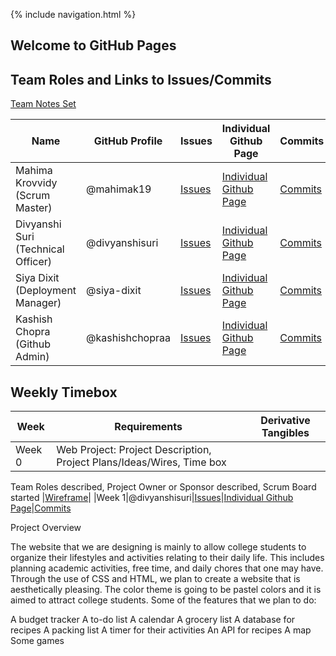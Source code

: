 {% include navigation.html %}

## Welcome to GitHub Pages



## Team Roles and Links to Issues/Commits
[Team Notes Set](https://drive.google.com/drive/folders/1OO_uDmH_A1tTisIU9VoWnIfKt1gEUctu?usp=sharing)

|Name|GitHub Profile|Issues|Individual Github Page|Commits|
|--------|---------|-------|-------|-------|
|Mahima Krovvidy (Scrum Master)|@mahimak19|[Issues](https://github.com/kashishchopraa/m224--koalacoders/issues?q=assignee%3Amahimak19+is%3Aopen)|[Individual Github Page](https://mahimak19.github.io/mahima_indiv/)|[Commits](https://github.com/kashishchopraa/m224--koalacoders/commit/69aaeeee26447ac0912cc5721f2af65ff3b6c445)|
|Divyanshi Suri (Technical Officer)|@divyanshisuri|[Issues](https://github.com/kashishchopraa/m224--koalacoders/issues?q=assignee%3Adivyanshisuri+is%3Aopen)|[Individual Github Page](github)|[Commits](https://github.com/kashishchopraa/m224--koalacoders/commit/1cb132c8d629e6990bf4132eb5b247d5026b67c9)
|Siya Dixit (Deployment Manager)|@siya-dixit|[Issues](https://github.com/kashishchopraa/m224--koalacoders/issues?q=assignee%3Asiya-dixit+is%3Aopen)|[Individual Github Page](https://siya-dixit.github.io/siya-repository/)|[Commits](commit)|
|Kashish Chopra (Github Admin)|@kashishchopraa|[Issues](https://github.com/kashishchopraa/m224--koalacoders/issues?q=assignee%3Akashishchopraa+is%3Aopen)|[Individual Github Page](https://kashishchopraa.github.io/Individual-Algorithmic-Project/)|[Commits](https://github.com/kashishchopraa/m224--koalacoders/commit/18821440f16c09d22f216cea670b266e78ef5c3f)|

## Weekly Timebox

|Week|Requirements|Derivative Tangibles|
|--------|---------|-------|
|Week 0|Web Project: Project Description, Project Plans/Ideas/Wires, Time box
Team Roles described, Project Owner or Sponsor described, Scrum Board started
|[Wireframe](https://www.figma.com/file/GR7a3HWdAPiNaj1hV8ryXD/Wireframe-Tri-3)|
|Week 1|@divyanshisuri|[Issues](https://github.com/kashishchopraa/m224--koalacoders/issues?q=assignee%3Adivyanshisuri+is%3Aopen)|[Individual Github Page](github)|[Commits](https://github.com/kashishchopraa/m224--koalacoders/commit/1cb132c8d629e6990bf4132eb5b247d5026b67c9)



Project Overview

The website that we are designing is mainly to allow college students to organize their lifestyles and activities relating to their daily life. This includes planning academic activities, free time, and daily chores that one may have. Through the use of CSS and HTML, we plan to create a website that is aesthetically pleasing. The color theme is going to be pastel colors and it is aimed to attract college students. Some of the features that we plan to do:

A budget tracker
A to-do list
A calendar
A grocery list
A database for recipes
A packing list
A timer for their activities
An API for recipes
A map
Some games






















